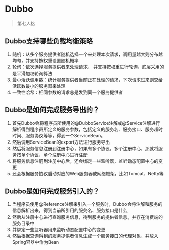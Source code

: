 # Dubbo

> 第七人格

## Dubbo⽀持哪些负载均衡策略

1. 随机：从多个服务提供者随机选择⼀个来处理本次请求，调⽤量越⼤则分布越均匀，并⽀持按权重设置随机概率
2. 轮询：依次选择服务提供者来处理请求， 并⽀持按权重进⾏轮询，底层采⽤的是平滑加权轮询算法
3. 最⼩活跃调⽤数：统计服务提供者当前正在处理的请求，下次请求过来则交给活跃数最⼩的服务器来处理
4. ⼀致性哈希：相同参数的请求总是发到同⼀个服务提供者

## Dubbo是如何完成服务导出的？

1. ⾸先Dubbo会将程序员所使⽤的@DubboService注解或@Service注解进⾏解析得到程序员所定义的服务参数，包括定义的服务名、服务接⼝、服务超时时间、服务协议等等，得到⼀个ServiceBean。
2. 然后调⽤ServiceBean的export⽅法进⾏服务导出
3. 然后将服务信息注册到注册中⼼，如果有多个协议，多个注册中⼼，那就将服务按单个协议，单个注册中⼼进⾏注册
4. 将服务信息注册到注册中⼼后，还会绑定⼀些监听器，监听动态配置中⼼的变更
5. 还会根据服务协议启动对应的Web服务器或⽹络框架，⽐如Tomcat、Netty等

## Dubbo是如何完成服务引⼊的？

1. 当程序员使⽤@Reference注解来引⼊⼀个服务时，Dubbo会将注解和服务的信息解析出来，得到当前所引⽤的服务名、服务接⼝是什么
2. 然后从注册中⼼进⾏查询服务信息，得到服务的提供者信息，并存在消费端的服务⽬录中
3. 并绑定⼀些监听器⽤来监听动态配置中⼼的变更
4. 然后根据查询得到的服务提供者信息⽣成⼀个服务接⼝的代理对象，并放⼊Spring容器中作为Bean